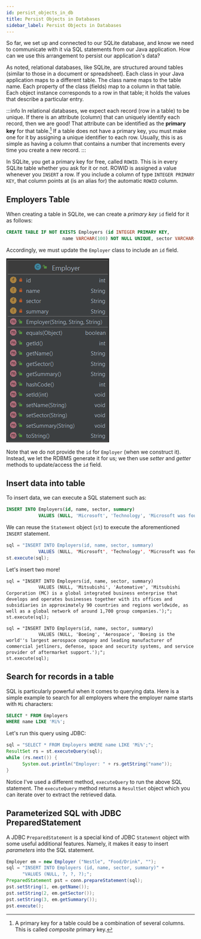 ```yaml
---
id: persist_objects_in_db
title: Persist Objects in Databases 
sidebar_label: Persist Objects in Databases
---
```


So far, we set up and connected to our SQLite database, and know we need to communicate with it via SQL statements from our Java application. How can we use this arrangement to persist our application's data?

As noted, relational databases, like SQLite, are structured around tables (similar to those in a document or spreadsheet). Each class in your Java application maps to a different table. The class name maps to the table name. Each property of the class (fields) map to a column in that table. Each object instance corresponds to a row in that table; it holds the values that describe a particular entry.

:::info
In relational databases, we expect each record (row in a table) to be unique. If there is an attribute (column) that can uniquely identify each record, then we are good! That attribute can be identified as the **primary key** for that table.[^1] If a table does not have a primary key, you must make one for it by assigning a unique identifier to each row. Usually, this is as simple as having a column that contains a number that increments every time you create a new record.
:::

[^1]: A primary key for a table could be a combination of several columns. This is called _composite_ primary key.

In SQLite, you get a primary key for free, called `ROWID`. This is in every SQLite table whether you ask for it or not. ROWID is assigned a value whenever you `INSERT` a row. If you include a column of type `INTEGER PRIMARY KEY`, that column points at (is an alias for) the automatic `ROWID` column.

## Employers Table

When creating a table in SQLite, we can create a _primary key_ `id` field for it as follows:

```sql
CREATE TABLE IF NOT EXISTS Employers (id INTEGER PRIMARY KEY,
                     name VARCHAR(100) NOT NULL UNIQUE, sector VARCHAR(100), summary VARCHAR(10000));
```

Accordingly, we must update the `Employer` class to include an `id` field.

![](../../../static/img/employer_classdiagram_id.png)

Note that we do not provide the `id` for `Employer` (when we construct it). Instead, we let the RDBMS generate it for us; we then use _setter_ and _getter_ methods to update/access the `id` field.
  
## Insert data into table

To insert data, we can execute a SQL statement such as:

```sql
INSERT INTO Employers(id, name, sector, summary)
            VALUES (NULL, 'Microsoft', 'Technology', 'Microsoft was founded in 1975. Our mission is to enable people and businesses throughout the world to realize their full potential by creating technology that transforms the way people work, play, and communicate. ... We do business worldwide and have offices in more than 100 countries.');
```

We can reuse the `Statement` object (`st`) to execute the aforementioned `INSERT` statement.

```java
sql = "INSERT INTO Employers(id, name, sector, summary)
            VALUES (NULL, 'Microsoft', 'Technology', 'Microsoft was founded in 1975. Our mission is to enable people and businesses throughout the world to realize their full potential by creating technology that transforms the way people work, play, and communicate. ... We do business worldwide and have offices in more than 100 countries.');";
st.execute(sql);
```

Let's insert two more!

```
sql = "INSERT INTO Employers(id, name, sector, summary)
            VALUES (NULL, 'Mitsubishi', 'Automative', 'Mitsubishi Corporation (MC) is a global integrated business enterprise that develops and operates businesses together with its offices and subsidiaries in approximately 90 countries and regions worldwide, as well as a global network of around 1,700 group companies.');";
st.execute(sql);
```

```
sql = "INSERT INTO Employers(id, name, sector, summary)
            VALUES (NULL, 'Boeing', 'Aerospace', 'Boeing is the world''s largest aerospace company and leading manufacturer of commercial jetliners, defense, space and security systems, and service provider of aftermarket support.');";
st.execute(sql);
```

## Search for records in a table

SQL is particularly powerful when it comes to querying data. Here is a simple example to search for all employers where the employer name starts with `Mi` characters:

```sql
SELECT * FROM Employers 
WHERE name LIKE 'Mi%';
```

Let's run this query using JDBC:

```java
sql = "SELECT * FROM Employers WHERE name LIKE 'Mi%';";
ResultSet rs = st.executeQuery(sql);
while (rs.next()) {
      System.out.println("Employer: " + rs.getString("name"));
}
```

Notice I've used a different method, `executeQuery` to run the above SQL statement. The `executeQuery` method returns a `ResultSet` object which you can iterate over to extract the retrieved data.

## Parameterized SQL with JDBC PreparedStatement

A JDBC `PreparedStatement` is a special kind of JDBC `Statement` object with some useful additional features. Namely, it makes it easy to insert *parameters* into the SQL statement.

```java
Employer em = new Employer ("Nestle", "Food/Drink", "");
sql = "INSERT INTO Employers (id, name, sector, summary)" +
      "VALUES (NULL, ?, ?, ?);";
PreparedStatement pst = conn.prepareStatement(sql);
pst.setString(1, em.getName());
pst.setString(2, em.getSector());
pst.setString(3, em.getSummary());
pst.execute();
```